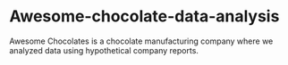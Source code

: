 # Awesome-chocolate-data-analysis
 Awesome Chocolates is a chocolate manufacturing company where we analyzed data using hypothetical company reports.
